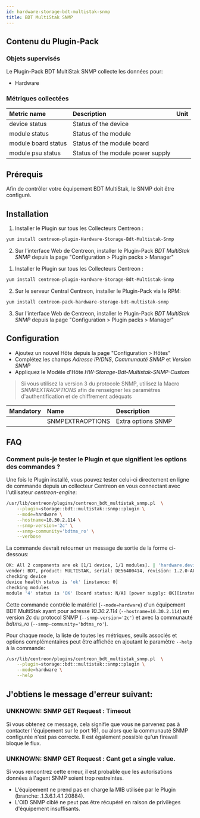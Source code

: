 ```yaml
---
id: hardware-storage-bdt-multistak-snmp
title: BDT MultiStak SNMP
---
```


## Contenu du Plugin-Pack

### Objets supervisés

Le Plugin-Pack BDT MultiStak SNMP collecte les données pour:
* Hardware

### Métriques collectées

<!--DOCUSAURUS_CODE_TABS-->

<!--Hardware-->

| Metric name                                        | Description                       | Unit |
| :------------------------------------------------- | :-------------------------------- | :--- |
| device status                                      | Status of the device              |      |
| module status                                      | Status of the module              |      |
| module board status                                | Status of the module board        |      |
| module psu status                                  | Status of the module power supply |      |

<!--END_DOCUSAURUS_CODE_TABS-->

## Prérequis

Afin de contrôler votre équipement BDT MultiStak, le SNMP doit être configuré. 

## Installation

<!--DOCUSAURUS_CODE_TABS-->

<!--Online IMP Licence & IT-100 Editions-->

1. Installer le Plugin sur tous les Collecteurs Centreon :

```bash
yum install centreon-plugin-Hardware-Storage-Bdt-Multistak-Snmp
```

2. Sur l'interface Web de Centreon, installer le Plugin-Pack *BDT MultiStak SNMP* depuis la page "Configuration > Plugin packs > Manager"

<!--Offline IMP License-->

1. Installer le Plugin sur tous les Collecteurs Centreon :

```bash
yum install centreon-plugin-Hardware-Storage-Bdt-Multistak-Snmp
```

2. Sur le serveur Central Centreon, installer le Plugin-Pack via le RPM:

```bash
yum install centreon-pack-hardware-storage-bdt-multistak-snmp
```

3. Sur l'interface Web de Centreon, installer le Plugin-Pack *BDT MultiStak SNMP* depuis la page "Configuration > Plugin packs > Manager"

<!--END_DOCUSAURUS_CODE_TABS-->

## Configuration

* Ajoutez un nouvel Hôte depuis la page "Configuration > Hôtes"
* Complétez les champs *Adresse IP/DNS*, *Communauté SNMP* et *Version SNMP*
* Appliquez le Modèle d'Hôte *HW-Storage-Bdt-Multistak-SNMP-Custom*

> Si vous utilisez la version 3 du protocole SNMP, utilisez la Macro *SNMPEXTRAOPTIONS* afin de renseigner les paramètres
> d'authentification et de chiffrement adéquats

| Mandatory   | Name                    | Description                       |
| :---------- | :---------------------- | :---------------------------------|
|             | SNMPEXTRAOPTIONS        | Extra options SNMP                |

## FAQ

### Comment puis-je tester le Plugin et que signifient les options des commandes ?

Une fois le Plugin installé, vous pouvez tester celui-ci directement en ligne de commande
depuis un collecteur Centreon en vous connectant avec l'utilisateur *centreon-engine*:

```bash
/usr/lib/centreon/plugins/centreon_bdt_multistak_snmp.pl  \
    --plugin=storage::bdt::multistak::snmp::plugin \
    --mode=hardware \
    --hostname=10.30.2.114 \
    --snmp-version='2c' \
    --snmp-community='bdtms_ro' \
    --verbose
```

La commande devrait retourner un message de sortie de la forme ci-dessous:

```bash
OK: All 2 components are ok [1/1 device, 1/1 modules]. | 'hardware.device.count'=1;;;; 'hardware.module.count'=1;;;;
vendor: BDT, product: MULTISTAK, serial: DE56400414, revision: 1.2.0-A000
checking device
device health status is 'ok' [instance: 0]
checking modules
module '4' status is 'OK' [board status: N/A] [power supply: OK][instance: 4].
```

Cette commande contrôle le matériel (```--mode=hardware```) d'un équipement BDT MultiStak ayant pour adresse *10.30.2.114* (```--hostname=10.30.2.114```) 
en version *2c* du protocol SNMP (```--snmp-version='2c'```) et avec la communauté *bdtms_ro* (```--snmp-community='bdtms_ro'```).

Pour chaque mode, la liste de toutes les métriques, seuils associés et options complémentaires peut être affichée
en ajoutant le paramètre ```--help``` à la commande:

```bash
/usr/lib/centreon/plugins/centreon_bdt_multistak_snmp.pl  \
    --plugin=storage::bdt::multistak::snmp::plugin \
    --mode=hardware \
    --help
```

## J'obtiens le message d'erreur suivant:

### UNKNOWN: SNMP GET Request : Timeout

Si vous obtenez ce message, cela signifie que vous ne parvenez pas à contacter l'équipement sur le port 161, 
ou alors que la communauté SNMP configurée n'est pas correcte. 
Il est également possible qu'un firewall bloque le flux.

### UNKNOWN: SNMP GET Request : Cant get a single value.

Si vous rencontrez cette erreur, il est probable que les autorisations données à l'agent SNMP soient trop restreintes. 
 * L'équipement ne prend pas en charge la MIB utilisée par le Plugin (branche: .1.3.6.1.4.1.20884).
 * L'OID SNMP ciblé ne peut pas être récupéré en raison de privilèges d'équipement insuffisants.

